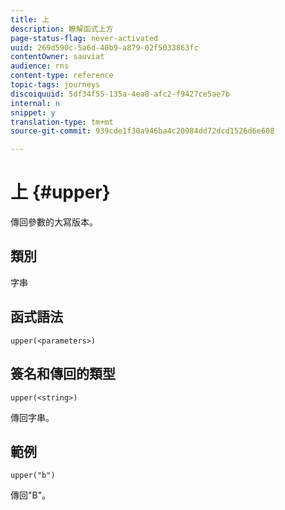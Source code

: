 ```yaml
---
title: 上
description: 瞭解函式上方
page-status-flag: never-activated
uuid: 269d590c-5a6d-40b9-a879-02f5033863fc
contentOwner: sauviat
audience: rns
content-type: reference
topic-tags: journeys
discoiquuid: 5df34f55-135a-4ea8-afc2-f9427ce5ae7b
internal: n
snippet: y
translation-type: tm+mt
source-git-commit: 939cde1f30a946ba4c20984dd72dcd1526d6e608

---
```



# 上 {#upper}

傳回參數的大寫版本。

## 類別

字串

## 函式語法

`upper(<parameters>)`

## 簽名和傳回的類型

`upper(<string>)`

傳回字串。

## 範例

`upper("b")`

傳回&quot;B&quot;。
